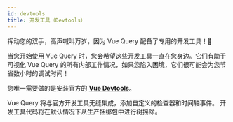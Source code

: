 ```yaml
---
id: devtools
title: 开发工具（Devtools）
---
```


挥动您的双手，高声喊叫万岁，因为 Vue Query 配备了专用的开发工具！🥳

当您开始使用 Vue Query 时，您会希望这些开发工具一直在您身边。它们有助于可视化 Vue Query 的所有内部工作情况，如果您陷入困境，它们很可能会为您节省数小时的调试时间！

您唯一需要做的是安装官方的 **[Vue Devtools](https://devtools.vuejs.org/guide/installation.html)**。

Vue Query 将与官方开发工具无缝集成，添加自定义的检查器和时间轴事件。
开发工具代码将在默认情况下从生产捆绑包中进行树摇除。
```
